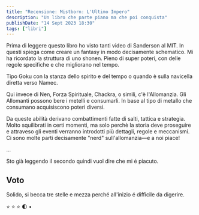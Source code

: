 ```yaml
---
title: "Recensione: Mistborn: L'Ultimo Impero"
description: "Un libro che parte piano ma che poi conquista"
publishDate: "14 Sept 2023 18:30"
tags: ["libri"]
---
```


Prima di leggere questo libro ho visto tanti video di Sanderson al MIT.
In questi spiega come creare un fantasy in modo decisamente schematico.
Mi ha ricordato la struttura di uno shonen. Pieno di super poteri, con delle regole specifiche e che migliorano nel tempo.

Tipo Goku con la stanza dello spirito e del tempo o quando è sulla navicella diretta verso Namec.

Qui invece di Nen, Forza Spirituale, Chackra, o simili, c'è l'Allomanzia. Gli Allomanti possono bere i metelli e consumarli.
In base al tipo di metallo che consumano acquisiscono poteri diversi.

Da queste abilità derivano combattimenti fatte di salti, tattica e strategia. Molto squilibrati in certi momenti, ma solo perchè la storia deve proseguire e attraveso gli eventi verranno introdotti più dettagli, regole e meccanismi. Ci sono molte parti decisamente "nerd" sull'allomanzia—e a noi piace!

...

Sto già leggendo il secondo quindi vuol dire che mi é piacuto.

## Voto

Solido, si becca tre stelle e mezza perché all'inizio é difficile da digerire.

⭐ ⭐ ⭐ 🌓 •
